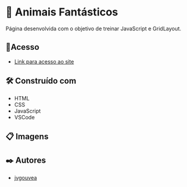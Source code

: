 # 📱 Animais Fantásticos

Página desenvolvida com o objetivo de treinar JavaScript e GridLayout.

## 📌Acesso

* [Link para acesso ao site](https://www.google.com/) 

## 🛠️ Construído com

* HTML
* CSS
* JavaScript
* VSCode

## 📋 Imagens


## ✒️ Autores

* [jvgouvea](https://github.com/jvgouvea)
